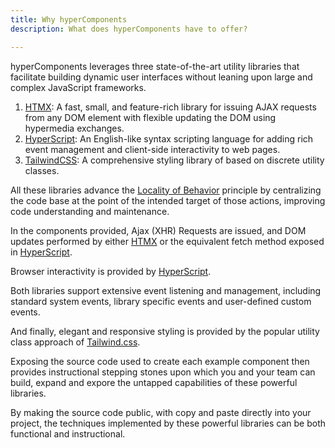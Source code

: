 ```yaml
---
title: Why hyperComponents
description: What does hyperComponents have to offer?

---
```


hyperComponents leverages three state-of-the-art utility libraries that facilitate building dynamic user interfaces without leaning upon large and complex JavaScript frameworks.

1. [HTMX](https://htmx.org/): A fast, small, and feature-rich library for issuing AJAX requests from any DOM element with flexible updating the DOM using hypermedia exchanges.
2. [HyperScript](https://hyperscript.org/): An English-like syntax scripting language for adding rich event management  and client-side interactivity to web pages.
3. [TailwindCSS](https://tailwindcss.com/): A comprehensive styling library of based on discrete utility classes.

All these libraries advance the [Locality of Behavior](https://htmx.org/essays/locality-of-behaviour/) principle by centralizing the code base at the point of the intended target of those actions, improving code understanding and maintenance.

In the components provided, Ajax (XHR) Requests are issued, and DOM updates performed by either [HTMX](https://htmx.org/docs/) or the equivalent fetch method exposed in [HyperScript](https://hyperscript.org/).   

Browser interactivity is provided by [HyperScript](https://hyperscript.org/).  

Both libraries support extensive event listening and management, including standard system events, library specific events and user-defined custom events.  

And finally, elegant and responsive styling is provided by the popular utility class approach of [Tailwind.css](https://tailwindcss.com/).  

Exposing the source code used to create each example component then provides instructional stepping stones upon which you and your team can build, expand and expore the untapped capabilities of these powerful libraries.

By making the source code public, with copy and paste directly into your project, the techniques implemented by these powerful libraries can be both functional and instructional.

